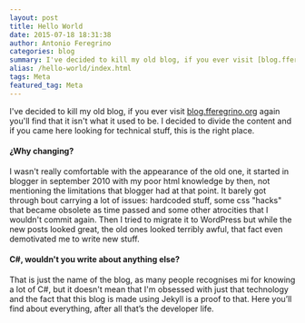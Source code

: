 ```yaml
---
layout: post
title: Hello World
date: 2015-07-18 18:31:38
author: Antonio Feregrino
categories: blog
summary: I've decided to kill my old blog, if you ever visit [blog.fferegrino.org] again you'll find that it isn't what it used to be. I decided to divide the content and if you came here looking for technical stuff, this is the right place.
alias: /hello-world/index.html
tags: Meta
featured_tag: Meta
---
```


I've decided to kill my old blog, if you ever visit [blog.fferegrino.org] again you'll find that it isn't what it used to be. I decided to divide the content and if you came here looking for technical stuff, this is the right place.

#### ¿Why changing?
I wasn't really comfortable with the appearance of the old one, it started in blogger in september 2010 with my poor html knowledge by then, not mentioning the limitations that blogger had at that point. It barely got through bout carrying a lot of issues: hardcoded stuff, some css "hacks" that became obsolete as time passed and some other atrocities that I wouldn't commit again. Then I tried to migrate it to WordPress but while the new posts looked great, the old ones looked terribly awful, that fact even demotivated me to write new stuff. 


#### C#, wouldn't you write about anything else?
That is just the name of the blog, as many people recognises mi for knowing a lot of C#, but it doesn't mean that I'm obsessed with just that technology and the fact that this blog is made using Jekyll is a proof to that. Here you’ll find about everything, after all that’s the developer life.

[blog.fferegrino.org]: http://blog.fferegrino.org
